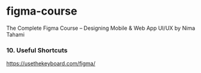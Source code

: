 # figma-course
The Complete Figma Course – Designing Mobile &amp; Web App UI/UX by Nima Tahami


### 10. Useful Shortcuts

https://usethekeyboard.com/figma/

